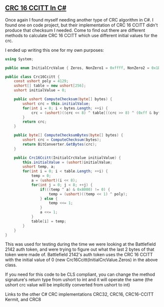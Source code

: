 ## [CRC 16 CCITT In C#](http://www.sanity-free.com/133/crc_16_ccitt_in_csharp.html)
Once again I found myself needing another type of CRC algorithm in C#. I found one on code project, but their implementation of CRC 16 CCITT didn't produce that checksum I needed. 
Come to find out there are different methods to calculate CRC 16 CCITT which use different initial values for the crc.

I ended up writing this one for my own purposes: 
```C#
using System;

public enum InitialCrcValue { Zeros, NonZero1 = 0xffff, NonZero2 = 0x1D0F }

public class Crc16Ccitt {
    const ushort poly = 4129;
    ushort[] table = new ushort[256];
    ushort initialValue = 0;

    public ushort ComputeChecksum(byte[] bytes) {
        ushort crc = this.initialValue;
        for(int i = 0; i < bytes.Length; ++i) {
            crc = (ushort)((crc << 8) ^ table[((crc >> 8) ^ (0xff & bytes[i]))]);
        }
        return crc;
    }

    public byte[] ComputeChecksumBytes(byte[] bytes) {
        ushort crc = ComputeChecksum(bytes);
        return BitConverter.GetBytes(crc);
    }

    public Crc16Ccitt(InitialCrcValue initialValue) {
        this.initialValue = (ushort)initialValue;
        ushort temp, a;
        for(int i = 0; i < table.Length; ++i) {
            temp = 0;
            a = (ushort)(i << 8);
            for(int j = 0; j < 8; ++j) {
                if(((temp ^ a) & 0x8000) != 0) {
                    temp = (ushort)((temp << 1) ^ poly);
                } else {
                    temp <<= 1;
                }
                a <<= 1;
            }
            table[i] = temp;
        }
    }
}
```

This was used for testing during the time we were looking at the Battlefield 2142 auth token, and were trying to figure out what the last 2 bytes of that token were made of.  Battlefield 2142's auth token uses the CRC 16 CCITT with the initial value of 0 (new Crc16Ccitt(InitialCrcValue.Zeros) in the above class. 

If you need for this code to be CLS compliant, you can change the method signature's return type from ushort to int and it will operate the same (the ushort crc value will be implicitly converted from ushort to int)

Links to the other C# CRC implementations CRC32, CRC16, CRC16-CCITT Kermit, and CRC8 
